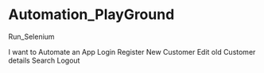 # Automation_PlayGround
Run_Selenium


I want to Automate an App 
Login
Register New Customer 
Edit old Customer details
Search
Logout

